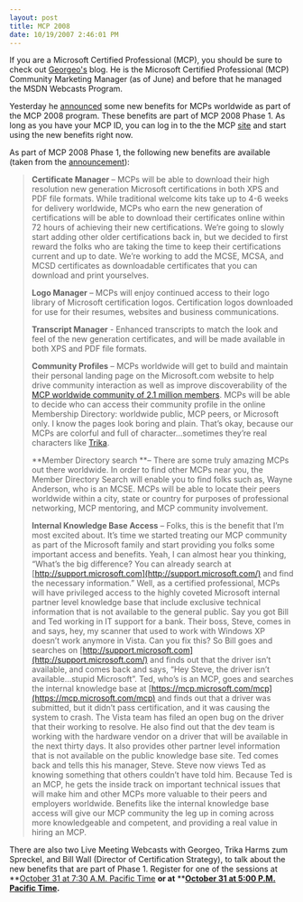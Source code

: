 ```yaml
---
layout: post
title: MCP 2008
date: 10/19/2007 2:46:01 PM
---
```


If you are a Microsoft Certified Professional (MCP), you should be sure to check out [Georgeo's](http://blogs.msdn.com/mcp/default.aspx) blog. He is the Microsoft Certified Professional (MCP) Community Marketing Manager (as of June) and before that he managed the MSDN Webcasts Program.

Yesterday he [announced](http://blogs.msdn.com/mcp/archive/2007/10/18/mcp-2008-recognition-respect-and-reward.aspx) some new benefits for MCPs worldwide as part of the MCP 2008 program. These benefits are part of MCP 2008 Phase 1. As long as you have your MCP ID, you can log in to the the MCP [site](https://mcp.microsoft.com/mcp) and start using the new benefits right now.

As part of MCP 2008 Phase 1, the following new benefits are available (taken from the [announcement](http://blogs.msdn.com/mcp/archive/2007/10/18/mcp-2008-recognition-respect-and-reward.aspx)):

> **Certificate Manager** – MCPs will be able to download their high resolution new generation Microsoft certifications in both XPS and PDF file formats. While traditional welcome kits take up to 4-6 weeks for delivery worldwide, MCPs who earn the new generation of certifications will be able to download their certificates online within 72 hours of achieving their new certifications. We’re going to slowly start adding other older certifications back in, but we decided to first reward the folks who are taking the time to keep their certifications current and up to date. We’re working to add the MCSE, MCSA, and MCSD certificates as downloadable certificates that you can download and print yourselves.
> 
> **Logo Manager** – MCPs will enjoy continued access to their logo library of Microsoft certification logos. Certification logos downloaded for use for their resumes, websites and business communications.
> 
> **Transcript Manager** - Enhanced transcripts to match the look and feel of the new generation certificates, and will be made available in both XPS and PDF file formats.
> 
> **Community Profiles** – MCPs worldwide will get to build and maintain their personal landing page on the Microsoft.com website to help drive community interaction as well as improve discoverability of the [MCP worldwide community of 2.1 million members](http://www.microsoft.com/learning/mcp/certified.mspx). MCPs will be able to decide who can access their community profile in the online Membership Directory: worldwide public, MCP peers, or Microsoft only. I know the pages look boring and plain. That’s okay, because our MCPs are colorful and full of character…sometimes they’re real characters like [Trika](http://blogs.msdn.com/trika/).
> 
> **Member Directory search **– There are some truly amazing MCPs out there worldwide. In order to find other MCPs near you, the Member Directory Search will enable you to find folks such as, Wayne Anderson, who is an MCSE. MCPs will be able to locate their peers worldwide within a city, state or country for purposes of professional networking, MCP mentoring, and MCP community involvement.
> 
> **Internal Knowledge Base Access** – Folks, this is the benefit that I’m most excited about. It’s time we started treating our MCP community as part of the Microsoft family and start providing you folks some important access and benefits. Yeah, I can almost hear you thinking, “What’s the big difference? You can already search at [http://support.microsoft.com](http://support.microsoft.com/) and find the necessary information.” Well, as a certified professional, MCPs will have privileged access to the highly coveted Microsoft internal partner level knowledge base that include exclusive technical information that is not available to the general public. Say you got Bill and Ted working in IT support for a bank. Their boss, Steve, comes in and says, hey, my scanner that used to work with Windows XP doesn’t work anymore in Vista. Can you fix this? So Bill goes and searches on [http://support.microsoft.com](http://support.microsoft.com/) and finds out that the driver isn’t available, and comes back and says, “Hey Steve, the driver isn’t available…stupid Microsoft”. Ted, who’s is an MCP, goes and searches the internal knowledge base at [https://mcp.microsoft.com/mcp](https://mcp.microsoft.com/mcp) and finds out that a driver was submitted, but it didn’t pass certification, and it was causing the system to crash. The Vista team has filed an open bug on the driver that their working to resolve. He also find out that the dev team is working with the hardware vendor on a driver that will be available in the next thirty days. It also provides other partner level information that is not available on the public knowledge base site. Ted comes back and tells this his manager, Steve. Steve now views Ted as knowing something that others couldn’t have told him. Because Ted is an MCP, he gets the inside track on important technical issues that will make him and other MCPs more valuable to their peers and employers worldwide. Benefits like the internal knowledge base access will give our MCP community the leg up in coming across more knowledgeable and competent, and providing a real value in hiring an MCP.

There are also two Live Meeting Webcasts with Georgeo, Trika Harms zum Spreckel, and Bill Wall (Director of Certification Strategy), to talk about the new benefits that are part of Phase 1. Register for one of the sessions at **[October 31 at 7:30 A.M. Pacific Time](http://msevents.microsoft.com/CUI/EventDetail.aspx?EventID=1032356235&Culture=en-US) **or at** ****[October 31 at 5:00 P.M. Pacific Time](http://msevents.microsoft.com/CUI/EventDetail.aspx?EventID=1032356243&Culture=en-US).**
